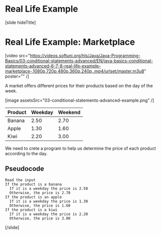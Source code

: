 # Real Life Example

[slide hideTitle]
# Real Life Example: Marketplace

[video src="https://videos.softuni.org/hls/Java/Java-Programming-Basics/03-conditional-statements-advanced/EN/java-basics-conditional-statements-advanced-6-7-8-real-life-example-marketplace-,1080p,720p,480p,360p,240p,.mp4/urlset/master.m3u8" poster="" /]

A market offers different prices for their products based on the day of the week.

[image assetsSrc="03-conditional-statements-advanced-example.png" /]

|**Product**|**Weekday**|**Weekend**| 
|---|---|---|
|Banana|2.50|2.70|
|Apple|1.30|1.60|
|Kiwi|2.20|3.00|

We need to crete a program to help us determine the price of each product according to the day.

## Pseudocode

```
Read the input 
If the product is a banana
  If it is a weekday the price is 2.50
  Otherwise, the price is 2.70
If the product is an apple
  If it is a weekday the price is 1.30
  Otherwise, the price is 1.60
If the product is a kiwi
  If it is a weekday the price is 2.20
  Otherwise, the price is 3.00
``` 
[/slide]
